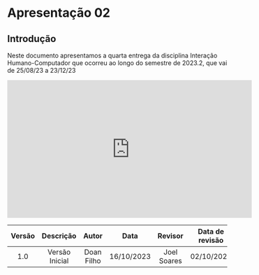 # **Apresentação 02** 

## Introdução 
Neste documento apresentamos a quarta entrega da disciplina Interação Humano-Computador que ocorreu ao longo do semestre de 2023.2, que vai de 25/08/23 a 23/12/23

<iframe width="560" height="315" src="https://www.youtube.com/embed/-p1UQlNPotI?si=G2YRbrSwKA38sPBt" title="YouTube video player" frameborder="0" allow="accelerometer; autoplay; clipboard-write; encrypted-media; gyroscope; picture-in-picture; web-share" allowfullscreen></iframe>


| Versão |          Descrição              |     Autor      |      Data      |   Revisor     |    Data de revisão    |  
|:------:|:-------------------------------:|:--------------:|:--------------:|:-------------:|:---------------------:|
|  1.0   | Versão Inicial|   Doan Filho  |   16/10/2023   | Joel Soares |  02/10/2023  |

